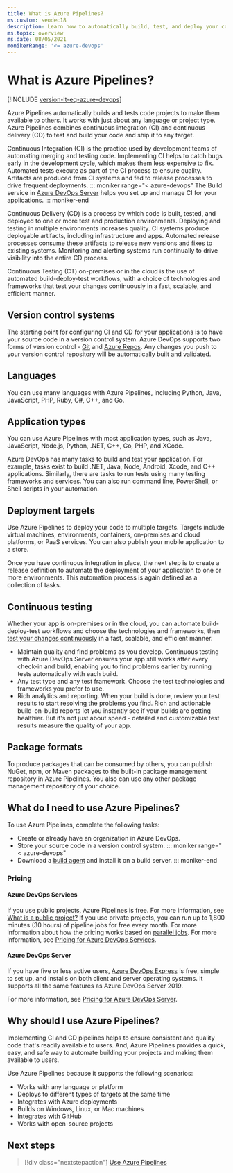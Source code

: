 ```yaml
---
title: What is Azure Pipelines?
ms.custom: seodec18
description: Learn how to automatically build, test, and deploy your code with Azure Pipelines
ms.topic: overview
ms.date: 08/05/2021
monikerRange: '<= azure-devops'
---
```


# What is Azure Pipelines?

[!INCLUDE [version-lt-eq-azure-devops](../../includes/version-lt-eq-azure-devops.md)]

Azure Pipelines automatically builds and tests code projects to make them available to others. 
It works with just about any language or project type. Azure Pipelines combines continuous integration (CI) and continuous delivery (CD) to test and build your code and ship it to any target. 

Continuous Integration (CI) is the practice used by development teams of automating merging and testing code.  Implementing CI helps to catch bugs early in the development cycle, which makes them less expensive to fix.  Automated tests execute as part of the CI process to ensure quality.  Artifacts are produced from CI systems and fed to release processes to drive frequent deployments.
::: moniker range="< azure-devops"
The Build service in [Azure DevOps Server](https://azure.microsoft.com/services/devops/server/) helps you set up and manage CI for your applications. 
::: moniker-end

Continuous Delivery (CD) is a process by which code is built, tested, and deployed to one or more test and production environments.  Deploying and testing in multiple environments increases quality.  CI systems produce deployable artifacts, including infrastructure and apps.  Automated release processes consume these artifacts to release new versions and fixes to existing systems.  Monitoring and alerting systems run continually to drive visibility into the entire CD process. 

Continuous Testing (CT) on-premises or in the cloud is the use of automated build-deploy-test workflows, with a choice of technologies and frameworks that test your changes continuously in a fast, scalable, and efficient manner.

## Version control systems

The starting point for configuring CI and CD for your applications is to have your source code in a version control system. Azure DevOps supports two forms of version control - [Git](../../repos/get-started/what-is-repos.md) and [Azure Repos](../../repos/get-started/what-is-repos.md). Any changes you push to your version control repository will be automatically built and validated. 

## Languages

You can use many languages with Azure Pipelines, including Python, Java, JavaScript, PHP, Ruby, C#, C++, and Go.


## Application types

You can use Azure Pipelines with most application types, such as Java, JavaScript, Node.js, Python, .NET, C++, Go, PHP, and XCode.

Azure DevOps has many tasks to build and test your application. For example, tasks exist to build .NET, Java, Node, Android, Xcode, and C++ applications. Similarly, there are tasks to run tests using many testing frameworks and services. You can also run command line, PowerShell, or Shell scripts in your automation.

## Deployment targets

Use Azure Pipelines to deploy your code to multiple targets. Targets include virtual machines, environments, containers, on-premises and cloud platforms, or PaaS services. You can also publish your mobile application to a store.

Once you have continuous integration in place, the next step is to create a release definition to automate the deployment of your application to one or more environments. This automation process is again defined as a collection of tasks. 

## Continuous testing

Whether your app is on-premises or in the cloud, you can automate build-deploy-test workflows and choose the technologies and frameworks, then [test your changes continuously](../ecosystems/dotnet-core.md#run-your-tests) in a fast, scalable, and efficient manner. 

* Maintain quality and find problems as you develop. Continuous testing with Azure DevOps Server ensures your app still works after every check-in and build, enabling you to find problems earlier by running tests automatically with each build.
* Any test type and any test framework. Choose the test technologies and frameworks you prefer to use.
* Rich analytics and reporting. When your build is done, review your test results to start resolving the problems you find. Rich and actionable build-on-build reports 
let you instantly see if your builds are getting healthier. But it's not just about speed - detailed and customizable test results measure the quality of your app.

## Package formats

To produce packages that can be consumed by others, you can publish NuGet, npm, or Maven packages to the built-in package management repository in Azure Pipelines. You also can use any other package management repository of your choice.

## What do I need to use Azure Pipelines?

To use Azure Pipelines, complete the following tasks:

- Create or already have an organization in Azure DevOps.
- Store your source code in a version control system.
::: moniker range="< azure-devops"
- Download a [build agent](../agents/v2-windows.md) and install it on a build server.
::: moniker-end

### Pricing

#### Azure DevOps Services

If you use public projects, Azure Pipelines is free. For more information, see [What is a public project?](../../organizations/projects/about-projects.md)
If you use private projects, you can run up to 1,800 minutes (30 hours) of pipeline jobs for free every month.
For more information about how the pricing works based on [parallel jobs](../licensing/concurrent-jobs.md).
For more information, see [Pricing for Azure DevOps Services](https://azure.microsoft.com/pricing/details/devops/azure-devops-services/).

#### Azure DevOps Server

If you have five or less active users, [Azure DevOps Express](https://azure.microsoft.com/services/devops/server/) is free, simple to set up, and installs on both client and server operating systems. It supports all the same features as Azure DevOps Server 2019. 

For more information, see [Pricing for Azure DevOps Server](https://azure.microsoft.com/pricing/details/devops/server/).


## Why should I use Azure Pipelines?

Implementing CI and CD pipelines helps to ensure consistent and quality code that's readily available to users. 
And, Azure Pipelines provides a quick, easy, and safe way to automate building your projects and making them available to users.

Use Azure Pipelines because it supports the following scenarios:  

* Works with any language or platform 
* Deploys to different types of targets at the same time 
* Integrates with Azure deployments 
* Builds on Windows, Linux, or Mac machines 
* Integrates with GitHub 
* Works with open-source projects

## Next steps

> [!div class="nextstepaction"]
> [Use Azure Pipelines](pipelines-get-started.md)
 
